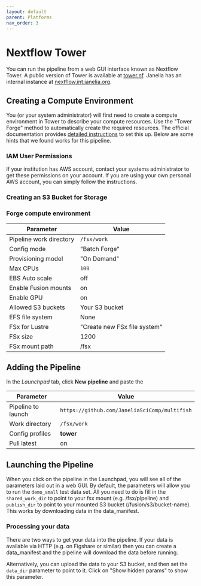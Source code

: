 ```yaml
---
layout: default
parent: Platforms
nav_order: 3
---
```


# Nextflow Tower

You can run the pipeline from a web GUI interface known as Nextflow Tower. A public version of Tower is available at [tower.nf](https://tower.nf). Janelia has an internal instance at [nextflow.int.janelia.org](http://nextflow.int.janelia.org).

## Creating a Compute Environment

You (or your system administrator) will first need to create a compute environment in Tower to describe your compute resources. Use the "Tower Forge" method to automatically create the required resources. The official documentation provides [detailed instructions](https://help.tower.nf/compute-envs/aws-batch/#forge-aws-resources) to set this up. Below are some hints that we found works for this pipeline.

### IAM User Permissions

If your institution has AWS account, contact your systems administrator to get these permissions on your account. If you are using your own personal AWS account, you can simply follow the instructions.

### Creating an S3 Bucket for Storage

### Forge compute environment

| Parameter | Value             |
|-----------|-------------------|
| Pipeline work directory | `/fsx/work` |
| Config mode | "Batch Forge" |
| Provisioning model | "On Demand" |
| Max CPUs | `100` |
| EBS Auto scale | off |
| Enable Fusion mounts | on |
| Enable GPU | on |
| Allowed S3 buckets | Your S3 bucket |
| EFS file system | None |
| FSx for Lustre | "Create new FSx file system" |
| FSx size | 1200 |
| FSx mount path | /fsx |

## Adding the Pipeline

In the *Launchpad* tab, click **New pipeline** and paste the

| Parameter | Value             |
|-----------|-------------------|
| Pipeline to launch | `https://github.com/JaneliaSciComp/multifish` |
| Work directory | `/fsx/work` |
| Config profiles | **tower** |
| Pull latest | on |

## Launching the Pipeline

When you click on the pipeline in the Launchpad, you will see all of the parameters laid out in a web GUI. By default, the parameters will allow you to run the `demo_small` test data set. All you need to do is fill in the `shared_work_dir` to point to your fsx mount (e.g. /fsx/pipeline) and `publish_dir` to point to your mounted S3 bucket (/fusion/s3/bucket-name). This works by downloading data in the data_manifest.

### Processing your data

There are two ways to get your data into the pipeline. If your data is available via HTTP (e.g. on Figshare or similar) then you can create a data_manifest and the pipeline will download the data before running.

Alternatively, you can upload the data to your S3 bucket, and then set the `data_dir` parameter to point to it. Click on "Show hidden params" to show this parameter.

